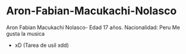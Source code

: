 # Aron-Fabian-Macukachi-Nolasco
Aron Fabian Macukachi Nolasco- 
Edad 17 años. Nacionalidad: Peru
Me gusta la musica
- xD
(Tarea de usil xdd)
